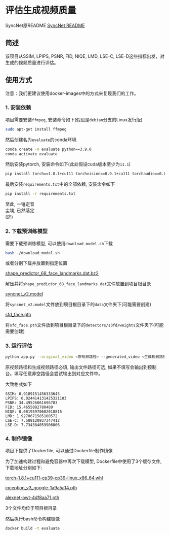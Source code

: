 # 评估生成视频质量

SyncNet原README [SyncNet README](README-syncnet.md)

## 简述

该项目从SSIM, LPIPS, PSNR, FID, NIQE, LMD, LSE-C, LSE-D这些指标出发，对生成的视频质量进行评估。

## 使用方式

注意：我们更建议使用docker-images中的方式来复现我们的工作。

### 1. 安装依赖

项目需要安装`ffmpeg`, 安装命令如下(假设是`debian`分支的Linux发行版)
```bash
sudo apt-get install ffmpeg
```

然后创建名为`evaluate`的conda环境

```bash
conda create -n evaluate python==3.9.0
conda activate evaluate
```

然后安装pytorch, 安装命令如下(此处假设cuda版本至少为`11.1`)

```bash
pip install torch==1.8.1+cu111 torchvision==0.9.1+cu111 torchaudio==0.8.1 -f https://download.pytorch.org/whl/torch_stable.html
```

最后安装`requirements.txt`中的全部依赖, 安装命令如下

```bash
pip install -r requirements.txt
```

至此, 一锤定音 \
尘埃, 已然落定 \
(逃)

### 2. 下载预训练模型

需要下载预训练模型, 可以使用`download_model.sh`下载
```bash
bash ./download_model.sh
```

或者分别下载并放置到指定位置

[shape_predictor_68_face_landmarks.dat.bz2](http://dlib.net/files/shape_predictor_68_face_landmarks.dat.bz2)

解压并将`shape_predictor_68_face_landmarks.dat`文件放置到项目根目录

[syncnet_v2.model](http://www.robots.ox.ac.uk/~vgg/software/lipsync/data/syncnet_v2.model)

将`syncnet_v2.model`文件放到项目根目录下的`data`文件夹下(可能需要创建)

[sfd_face.pth](https://www.robots.ox.ac.uk/~vgg/software/lipsync/data/sfd_face.pth)

将`sfd_face.pth`文件放到项目根目录下的`detectors/s3fd/weights`文件夹下(可能需要创建)

### 3. 运行评估
    
```bash
python app.py --original_video <原视频路径> --generated_video <生成视频路径> --output_file <输出文件路径>
```
原视频路径和生成视频路径必填, 输出文件路径可选, 如果不填写会输出到控制台。填写任意非空路径会尝试输出到对应文件中。

大致格式如下
```
SSIM: 0.9109151456333645
LPIPS: 0.024414131425321103
PSNR: 34.49526061696783
FID: 15.4655082780489
NIQE: 0.08195970602018815
LMD: 1.9270671585100572
LSE-C: 7.588120937347412
LSE-D: 7.734384059906006
```

### 4. 制作镜像

项目下提供了Dockerfile, 可以通过Dockerfile制作镜像

为了加速构建过程和避免容器中再次下载模型, Dockerfile中使用了3个缓存文件, 下载地址分别如下: 

[torch-1.8.1+cu111-cp39-cp39-linux_x86_64.whl](https://download.pytorch.org/whl/cu111/torch-1.8.1%2Bcu111-cp39-cp39-linux_x86_64.whl) 

[inception_v3_google-1a9a5a14.pth](https://download.pytorch.org/models/inception_v3_google-1a9a5a14.pth) 

[alexnet-owt-4df8aa71.pth](https://download.pytorch.org/models/alexnet-owt-4df8aa71.pth)

3个文件均位于项目根目录

然后执行bash命令构建镜像
```bash
docker build -t evaluate .
```